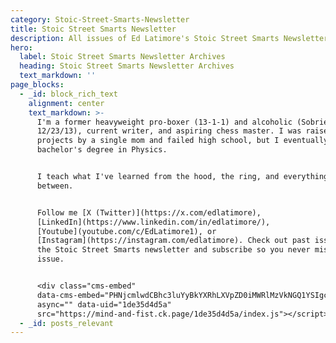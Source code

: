 ```yaml
---
category: Stoic-Street-Smarts-Newsletter
title: Stoic Street Smarts Newsletter
description: All issues of Ed Latimore's Stoic Street Smarts Newsletter
hero:
  label: Stoic Street Smarts Newsletter Archives
  heading: Stoic Street Smarts Newsletter Archives
  text_markdown: ''
page_blocks:
  - _id: block_rich_text
    alignment: center
    text_markdown: >-
      I'm a former heavyweight pro-boxer (13-1-1) and alcoholic (Sobriety date
      12/23/13), current writer, and aspiring chess master. I was raised in the
      projects by a single mom and failed high school, but I eventually earned a
      bachelor's degree in Physics.


      I teach what I've learned from the hood, the ring, and everything in
      between.


      Follow me [X (Twitter)](https://x.com/edlatimore),
      [LinkedIn](https://www.linkedin.com/in/edlatimore/),
      [Youtube](youtube.com/c/EdLatimore1), or
      [Instagram](https://instagram.com/edlatimore). Check out past issues of
      the Stoic Street Smarts newsletter and subscribe so you never miss an
      issue.


      <div class="cms-embed"
      data-cms-embed="PHNjcmlwdCBhc3luYyBkYXRhLXVpZD0iMWRlMzVkNGQ1YSIgc3JjPSJodHRwczovL21pbmQtYW5kLWZpc3QuY2sucGFnZS8xZGUzNWQ0ZDVhL2luZGV4LmpzIj48L3NjcmlwdD4="><script
      async="" data-uid="1de35d4d5a"
      src="https://mind-and-fist.ck.page/1de35d4d5a/index.js"></script></div>
  - _id: posts_relevant
---
```

